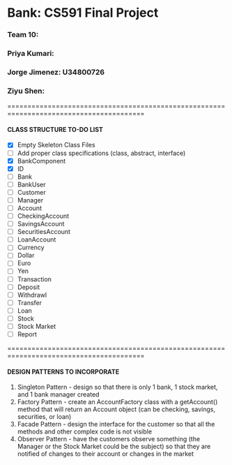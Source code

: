 # Bank: CS591 Final Project

### Team 10: 
### Priya Kumari: 
### Jorge Jimenez: U34800726
### Ziyu Shen:

========================================================================================

#### CLASS STRUCTURE TO-DO LIST

- [X] Empty Skeleton Class Files
- [ ] Add proper class specifications (class, abstract, interface) 
- [X] BankComponent
- [X] ID
- [ ] Bank
- [ ] BankUser
- [ ] Customer
- [ ] Manager
- [ ] Account
- [ ] CheckingAccount
- [ ] SavingsAccount
- [ ] SecuritiesAccount
- [ ] LoanAccount
- [ ] Currency
- [ ] Dollar
- [ ] Euro
- [ ] Yen
- [ ] Transaction
- [ ] Deposit
- [ ] Withdrawl
- [ ] Transfer
- [ ] Loan
- [ ] Stock
- [ ] Stock Market
- [ ] Report

========================================================================================

#### DESIGN PATTERNS TO INCORPORATE

1. Singleton Pattern - design so that there is only 1 bank, 1 stock market, and 1 bank manager created 
2. Factory Pattern - create an AccountFactory class with a getAccount() method that will return an Account object (can be checking, savings, securities, or loan) 
3. Facade Pattern - design the interface for the customer so that all the methods and other complex code is not visible
4. Observer Pattern - have the customers observe something (the Manager or the Stock Market could be the subject) so that they are notified of changes to their account or changes in the market 

